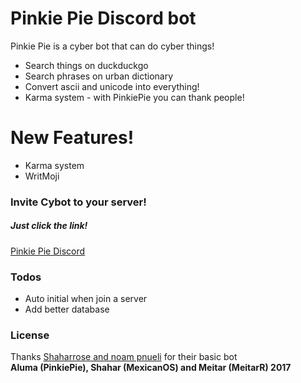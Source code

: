# Pinkie Pie Discord bot

Pinkie Pie is a cyber bot that can do cyber things!
  - Search things on duckduckgo
  - Search phrases on urban dictionary
  - Convert ascii and unicode into everything!
  - Karma system - with PinkiePie you can thank people!

# New Features!

  - Karma system
  - WritMoji

### Invite Cybot to your server!
##### Just click the link!
[Pinkie Pie Discord](https://discordapp.com/oauth2/authorize?&client_id=342379387997519872&scope=bot&permissions=10)

### Todos
 - Auto initial when join a server
 - Add better database

### License
Thanks [Shaharrose and noam pnueli](https://github.com/shaharrose/ScubilDiscord) for their basic bot\
**Aluma (PinkiePie), Shahar (MexicanOS) and Meitar (MeitarR) 2017**
